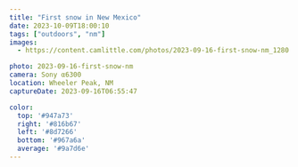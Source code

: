 ```yaml
---
title: "First snow in New Mexico"
date: 2023-10-09T18:00:10
tags: ["outdoors", "nm"]
images:
  - https://content.camlittle.com/photos/2023-09-16-first-snow-nm_1280.jpg

photo: 2023-09-16-first-snow-nm
camera: Sony α6300
location: Wheeler Peak, NM
captureDate: 2023-09-16T06:55:47

color:
  top: '#947a73'
  right: '#816b67'
  left: '#8d7266'
  bottom: '#967a6a'
  average: '#9a7d6e'
---
```

